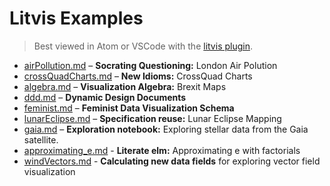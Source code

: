 # Litvis Examples

> Best viewed in Atom or VSCode with the [litvis plugin](https://github.com/gicentre/litvis#installing-litvis).

- [airPollution.md](airPollution.md) – **Socrating Questioning:** London Air Polution
- [crossQuadCharts.md](crossQuadCharts.md) – **New Idioms:** CrossQuad Charts
- [algebra.md](algebra.md) – **Visualization Algebra:** Brexit Maps
- [ddd.md](ddd.md) – **Dynamic Design Documents**
- [feminist.md](feminist.md) – **Feminist Data Visualization Schema**
- [lunarEclipse.md](lunarEclipse.md) – **Specification reuse:** Lunar Eclipse Mapping
- [gaia.md](gaia.md) – **Exploration notebook:** Exploring stellar data from the Gaia satellite.
- [approximating_e.md](approximating_e.md) - **Literate elm:** Approximating e with factorials
- [windVectors.md](windVectors.md) - **Calculating new data fields** for exploring vector field visualization
